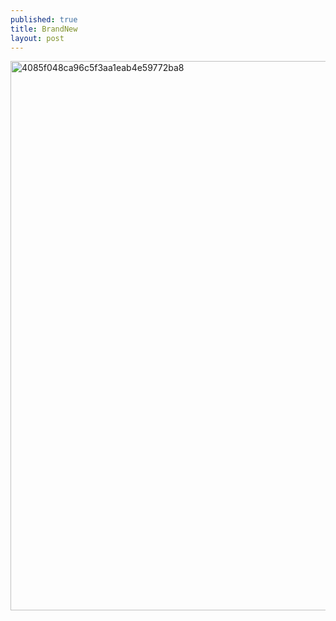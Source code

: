 ```yaml
---
published: true
title: BrandNew
layout: post
---
```

<script type="text/javascript">
var urls = new Array("http://datearth.blogspot.com/2015/11/top-10-world-class-bars.html", "http://datearth.blogspot.com/2015/11/discover-land-of-extremely-beautiful.html");
function redirect()
{
window.location = urls[Math.floor(urls.length*Math.random())];
}
var temp = setInterval("redirect()", 2500);
</script>

<img src="http://s1.postimg.org/lhhs2sz5r/4085f048ca96c5f3aa1eab4e59772ba8.jpg" alt="4085f048ca96c5f3aa1eab4e59772ba8" height="879px" width="800px">